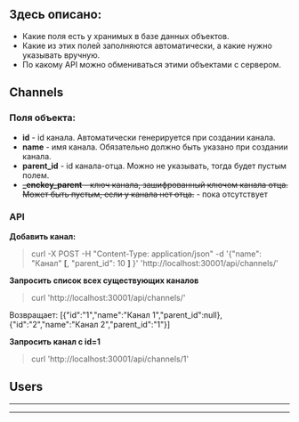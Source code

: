 ## Здесь описано:
* Какие поля есть у хранимых в базе данных объектов.
* Какие из этих полей заполняются автоматически, а какие нужно указывать вручную.
* По какому API можно обмениватьcя этими объектами с сервером.

## Channels
### Поля объекта:
* **id** - id канала. Автоматически генерируется при создании канала.
* **name** - имя канала. Обязательно должно быть указано при создании канала.
* **parent_id** - id канала-отца. Можно не указывать, тогда будет пустым полем.
* ~~**_enckey_parent** - ключ канала, зашифрованный ключом канала отца. Может быть пустым, если у канала нет отца.~~ - пока отсутствует

### API
**Добавить канал:**
> curl -X POST -H "Content-Type: application/json" -d '{"name": "Канал" **[**, "parent_id": 10 **]** }' 'http://localhost:30001/api/channels/'

**Запросить список всех существующих каналов**
> curl 'http://localhost:30001/api/channels/'

Возвращает: [{"id":"1","name":"Канал 1","parent_id":null}, {"id":"2","name":"Канал 2","parent_id":"1"}]

**Запросить канал с id=1**
> curl 'http://localhost:30001/api/channels/1'

## Users


* ****
* ****
